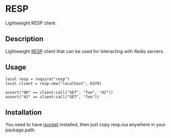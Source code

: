RESP
====

Lightweight RESP client

Description
-----------


Lightweight [RESP](http://redis.io/topics/protocol) client that
can be used for interacting with Redis servers.

Usage
-----

    local resp = require("resp")
    local client = resp.new("localhost", 6379)

    assert("OK" == client:call("SET", "foo", "42"))
    assert("42" == client:call("GET", "foo"))

Installation
------------

You need to have [lsocket](http://www.tset.de/lsocket/) installed,
then just copy resp.lua anywhere in your package.path.
